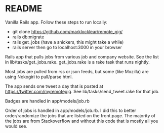 # README

Vanilla Rails app. Follow these steps to run locally:
* git clone https://github.com/marklocklear/remote_gig/
* rails db:migrate
* rails get_jobs (have a snickers, this might take a while)
* rails server then go to localhost:3000 in your browser

Rails app that pulls jobs from various job and company website. See the list in lib/tasks/get_jobs.rake. get_jobs.rake is a rake task that runs nightly.

Most jobs are pulled from rss or json feeds, but some (like Mozilla) are using Nokogiri to pull/parse html.

The app sends one tweet a day that is posted at https://twitter.com/myremotegig. See lib/tasks/send_tweet.rake for that job.

Badges are handled in app/models/job.rb

Order of jobs is handled in app/models/job.rb. I did this to better order/randomize the jobs that are listed on the front page. The majority of the jobs are from Stackoverflow and without this code that is mostly all you would see.

